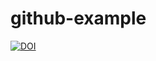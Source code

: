 # github-example

[![DOI](https://zenodo.org/badge/874768253.svg)](https://doi.org/10.5281/zenodo.13951335)
